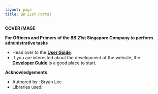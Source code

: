 ```yaml
---
layout: page
title: BB 21st Portal
---
```


**COVER IMAGE**

**For Officers and Primers of the BB 21st Singapore Company to perform administrative tasks** 

* Head over to the [**User Guide**](UserGuide.html).
* If you are interested about the development of the website, the [**Developer Guide**](DeveloperGuide.html) is a good place to start.


**Acknowledgements**

* Authored by : Bryan Lee
* Libraries used: 
